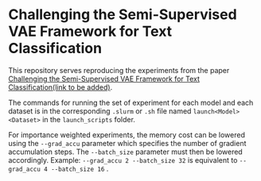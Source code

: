 # Challenging the Semi-Supervised VAE Framework for Text Classification
This repository serves reproducing the experiments from the paper 
[Challenging the Semi-Supervised VAE Framework for Text 
Classification(link to be added)](https://arxiv.org/abs/2010.06549).

The commands for running the set of experiment for each model and each dataset
is in the corresponding ```.slurm``` or ```.sh``` file
 named ```launch<Model><Dataset>``` in the ```launch_scripts``` folder.
  
 For importance weighted experiments, the memory cost 
 can be lowered using the ```--grad_accu``` parameter which specifies the number 
 of gradient accumulation steps. The ```--batch_size``` parameter must then be lowered 
 accordingly. Example: ```--grad_accu 2 --batch_size 32``` is equivalent to 
 ```--grad_accu 4 --batch_size 16``` .